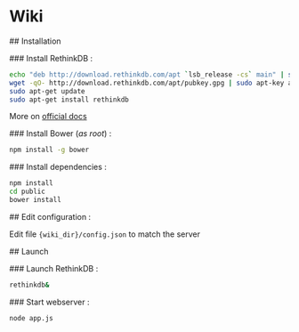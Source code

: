 # Wiki

## Installation

### Install RethinkDB :

```sh
echo "deb http://download.rethinkdb.com/apt `lsb_release -cs` main" | sudo tee /etc/apt/sources.list.d/rethinkdb.list
wget -qO- http://download.rethinkdb.com/apt/pubkey.gpg | sudo apt-key add -
sudo apt-get update
sudo apt-get install rethinkdb
```

More on [official docs](http://www.rethinkdb.com/docs/install/debian/)

### Install Bower (*as root*) :

```sh
npm install -g bower
```

### Install dependencies :

```sh
npm install
cd public
bower install
```

## Edit configuration :

Edit file `{wiki_dir}/config.json` to match the server

## Launch

### Launch RethinkDB :

```sh
rethinkdb&
```

### Start webserver :

```sh
node app.js
```

